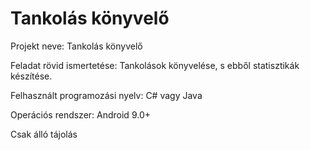 # Tankolás könyvelő

Projekt neve: Tankolás könyvelő

Feladat rövid ismertetése: Tankolások könyvelése, s ebből statisztikák készítése.

Felhasznált programozási nyelv: C# vagy Java

Operációs rendszer: Android 9.0+

Csak álló tájolás

